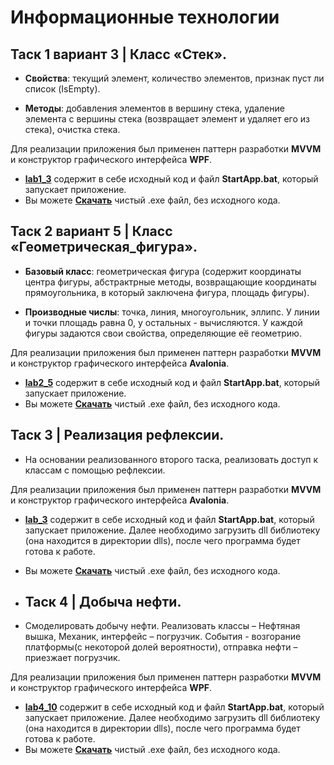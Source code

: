 # Информационные технологии

## Таск 1 вариант 3 | Класс «Стек».
* **Свойства**: текущий элемент, количество элементов, признак пуст ли список (IsEmpty).

* **Методы**: добавления элементов в вершину стека, удаление элемента с вершины стека (возвращает элемент и удаляет его из стека), очистка стека.

Для реализации приложения был применен паттерн разработки **MVVM** и конструктор графического интерфейса **WPF**.

* [**lab1_3**](https://github.com/sahland/IT.Labs/tree/main/lab1_3) содержит в себе исходный код и файл **StartApp.bat**, который запускает приложение.
* Вы можете [**Скачать**](https://disk.yandex.ru/d/k4ejVQ7g9Ugnfg) чистый .exe файл, без исходного кода.

## Таск 2 вариант 5 | Класс «Геометрическая_фигура».
* **Базовый класс**: геометрическая фигура (содержит координаты центра фигуры, абстрактрные методы, возвращающие координаты прямоугольника, в который заключена фигура, площадь фигуры).

* **Производные числы**: точка, линия, многоугольник, эллипс. У линии и точки площадь равна 0, у остальных - вычисляются. У каждой фигуры задаются свои свойства, определяющие её геометрию.

Для реализации приложения был применен паттерн разработки **MVVM** и конструктор графического интерфейса **Avalonia**.

* [**lab2_5**](https://github.com/sahland/IT.Labs/tree/main/lab2_5) содержит в себе исходный код и файл **StartApp.bat**, который запускает приложение.
* Вы можете [**Скачать**](https://disk.yandex.ru/d/ZRu-zYFASL3ahQ) чистый .exe файл, без исходного кода.

## Таск 3 | Реализация рефлексии.
* На основании реализованного второго таска, реализовать доступ к классам с помощью рефлексии.

Для реализации приложения был применен паттерн разработки **MVVM** и конструктор графического интерфейса **Avalonia**.

* [**lab_3**](https://github.com/sahland/IT.Labs/tree/main/Lab_3) содержит в себе исходный код и файл **StartApp.bat**, который запускает приложение. Далее необходимо загрузить dll библиотеку (она находится в директории dlls), после чего программа будет готова к работе.
* Вы можете [**Скачать**](https://disk.yandex.ru/d/cIJfUNtSdBTXyw) чистый .exe файл, без исходного кода.

* ## Таск 4 | Добыча нефти.
* Смоделировать добычу нефти. Реализовать классы – Нефтяная вышка, Механик, интерфейс – погрузчик. События - возгорание платформы(с некоторой долей вероятности), отправка нефти – приезжает погрузчик.

Для реализации приложения был применен паттерн разработки **MVVM** и конструктор графического интерфейса **WPF**.

* [**lab4_10**](https://github.com/sahland/IT.Labs/tree/main/lab4_10) содержит в себе исходный код и файл **StartApp.bat**, который запускает приложение. Далее необходимо загрузить dll библиотеку (она находится в директории dlls), после чего программа будет готова к работе.
* Вы можете [**Скачать**](https://disk.yandex.ru/d/vUF7D1GZaJWg2w) чистый .exe файл, без исходного кода.
